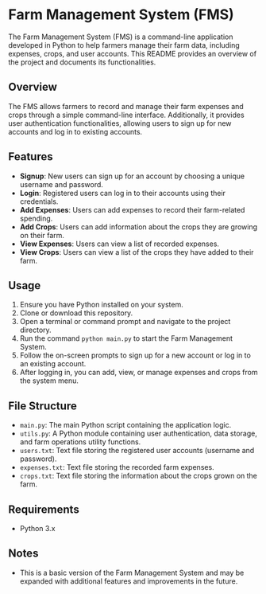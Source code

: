 # Farm Management System (FMS)

The Farm Management System (FMS) is a command-line application developed in Python to help farmers manage their farm data, including expenses, crops, and user accounts. This README provides an overview of the project and documents its functionalities.

## Overview

The FMS allows farmers to record and manage their farm expenses and crops through a simple command-line interface. Additionally, it provides user authentication functionalities, allowing users to sign up for new accounts and log in to existing accounts.

## Features

- **Signup**: New users can sign up for an account by choosing a unique username and password.
- **Login**: Registered users can log in to their accounts using their credentials.
- **Add Expenses**: Users can add expenses to record their farm-related spending.
- **Add Crops**: Users can add information about the crops they are growing on their farm.
- **View Expenses**: Users can view a list of recorded expenses.
- **View Crops**: Users can view a list of the crops they have added to their farm.

## Usage

1. Ensure you have Python installed on your system.
2. Clone or download this repository.
3. Open a terminal or command prompt and navigate to the project directory.
4. Run the command `python main.py` to start the Farm Management System.
5. Follow the on-screen prompts to sign up for a new account or log in to an existing account.
6. After logging in, you can add, view, or manage expenses and crops from the system menu.

## File Structure

- `main.py`: The main Python script containing the application logic.
- `utils.py`: A Python module containing user authentication, data storage, and farm operations utility functions.
- `users.txt`: Text file storing the registered user accounts (username and password).
- `expenses.txt`: Text file storing the recorded farm expenses.
- `crops.txt`: Text file storing the information about the crops grown on the farm.

## Requirements

- Python 3.x

## Notes

- This is a basic version of the Farm Management System and may be expanded with additional features and improvements in the future.
